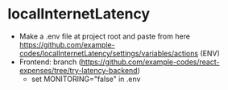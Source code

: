 # localInternetLatency

- Make a .env file at project root and paste from here https://github.com/example-codes/localInternetLatency/settings/variables/actions (ENV)
- Frontend: branch (https://github.com/example-codes/react-expenses/tree/try-latency-backend)
  - set MONITORING="false" in .env
